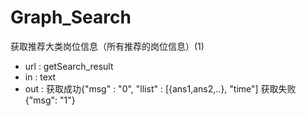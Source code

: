 # Graph_Search

获取推荐大类岗位信息（所有推荐的岗位信息）(1)
* url : getSearch_result
* in  : text
* out : 
    获取成功{"msg" : "0", "llist" : [{ans1,ans2,..}, "time"]
    获取失败{"msg": "1"}
